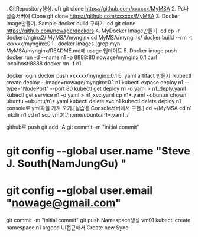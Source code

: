 . GitRepository생성.
cf) git clone https://github.com/xxxxxx/MyMSA
2. Pc나 실습서버에 Clone
git clone https://github.com/xxxxxx/MyMSA
3. Docker Image만들기.
Sample docker build 구하기.
cd
git clone https://github.com/nowage/dockers
4. MyDocker Image만들기.
cd
cp -r dockers/nginx2/ MyMSA/mynginx
cd MyMSA/mynginx/
docker build --rm -t xxxxxx/mynginx:0.1 .
docker images |grep myn
MyMSA/mynginx/README.md에 usage 업데이트
5. Docker image push
docker run -d --name n1 -p 8888:80 nowage/mynginx:0.1
curl localhost:8888
docker rm -f n1

docker login
docker push xxxxxx/mynginx:0.1
6. yaml artifact 만들기.
kubectl create deploy  --image=nowage/mynginx:0.1 n1
kubectl expose deploy n1 --type="NodePort" --port 80
kubectl get deploy n1 -o yaml > n1_deply.yaml
kubectl get service n1 -o yaml > n1_xvc.yaml
cp n1*.yaml ~ubuntu/
chown ubuntu ~ubuntu/n1*.yaml
kubectl delete svc n1
kubectl delete deploy n1
console로 yml파일 가져 오기.[실습용 Console서버에서 구현.]
cd ~/MyMSA
cd n1
mkdir n1
cd n1
scp vm01:/home/ubuntu/n1*.yaml ./

github로 push
git add -A
git commit -m "initial commit"
# git config --global user.name "Steve J. South(NamJungGu) "
# git config --global user.email "nowage@gmail.com"
git commit -m "initial commit"
git push
Namespace생성
vm01
kubectl create namespace n1
argocd UI접근해서
Create new
Sync
